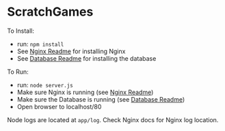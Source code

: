 # ScratchGames

To Install:
* run: `npm install`
* See [Nginx Readme](nginx/) for installing Nginx
* See [Database Readme](DatabaseReadme.md) for installing the database

To Run:
* run: `node server.js`
* Make sure Nginx is running (see [Nginx Readme](nginx/))
* Make sure the Database is running (see [Database Readme](DatabaseReadme.md))
* Open browser to localhost/80

Node logs are located at `app/log`.
Check Nginx docs for Nginx log location.
